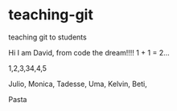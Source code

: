 # teaching-git
teaching git to students

Hi I am David, from code the dream!!!!
1 + 1 = 2...

1,2,3,34,4,5

Julio,
Monica,
Tadesse,
Uma,
Kelvin,
Beti,

Pasta